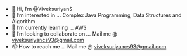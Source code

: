 - 👋 Hi, I’m @ViveksuriyanS
- 👀 I’m interested in ... Complex Java Programming, Data Structures and Algorithm
- 🌱 I’m currently learning ... AWS 
- 💞️ I’m looking to collaborate on ... Mail me @ viveksuriyancs93@gmail.com
- 📫 How to reach me ... Mail me @ viveksuriyancs93@gmail.com

<!---
ViveksuriyanS/ViveksuriyanS is a ✨ special ✨ repository because its `README.md` (this file) appears on your GitHub profile.
You can click the Preview link to take a look at your changes.
--->
